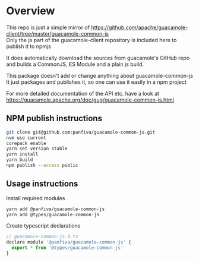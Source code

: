 # Overview

This repo is just a simple mirror of https://github.com/apache/guacamole-client/tree/master/guacamole-common-js   
Only the js part of the guacamole-client repository is included here to publish it to npmjs

It does automatically download the sources from guacamole's GitHub repo and builds a CommonJS, ES Module and a plain js build.

This package doesn't add or change anything about guacamole-common-js   
It just packages and publishes it, so one can use it easily in a npm project

For more detailed documentation of the API etc. have a look at https://guacamole.apache.org/doc/gug/guacamole-common-js.html

## NPM publish instructions

```bash
git clone git@github.com:panfiva/guacamole-common-js.git
nvm use current
corepack enable
yarn set version stable
yarn install
yarn build
npm publish --access public
```

## Usage instructions

Install required modules

```bash
yarn add @panfiva/guacamole-common-js
yarn add @types/guacamole-common-js
```

Create typescript declarations

```js
// guacamole-common-js.d.ts
declare module '@panfiva/guacamole-common-js' {
  export * from '@types/guacamole-common-js'
}
```
